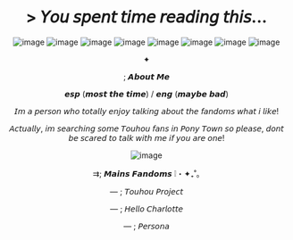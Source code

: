 <h1 align="center"> > 𝘠𝘰𝘶 𝘴𝘱𝘦𝘯𝘵 𝘵𝘪𝘮𝘦 𝘳𝘦𝘢𝘥𝘪𝘯𝘨 𝘵𝘩𝘪𝘴...
</h1> 

<div align="center">

![image](https://github.com/TouhouDummyFan14/TouhouDummyFan14/blob/main/d3i3gft-e7a2af44-7e51-4e00-b17b-769e5738a21a.gif)
![image](https://github.com/TouhouDummyFan14/TouhouDummyFan14/blob/main/d4n4irf-fe574c78-dde2-4656-9303-deedec2b9143.png)
![image](https://github.com/TouhouDummyFan14/TouhouDummyFan14/blob/main/d48evio-ab0f3a3c-4465-4f73-92af-38b2de320b0e.png)
![image](https://github.com/TouhouDummyFan14/TouhouDummyFan14/blob/main/d35absp-f8eddc64-c73b-498f-9570-2d384826ef73.png)
![image](https://github.com/TouhouDummyFan14/TouhouDummyFan14/blob/main/d35abxe-bb534fab-0e11-4425-9a02-c452bb8396d6.png)
![image](https://github.com/TouhouDummyFan14/TouhouDummyFan14/blob/main/d7df1ci-bfd5eac6-9bd2-4d3b-b00e-1bc3b75e2a16.png)
![image](https://github.com/TouhouDummyFan14/TouhouDummyFan14/blob/main/d7df1j9-027f4d55-d937-427a-911c-57d46fcc0385.png)
![image](https://github.com/TouhouDummyFan14/TouhouDummyFan14/blob/main/day5oi7-f0daff74-e67b-4c05-9d66-9c717b5d437a.png)
</div>

<div align="center">

✦
</div>

<div align="center">

; 𝘼𝙗𝙤𝙪𝙩 𝙈𝙚

𝙚𝙨𝙥 (𝙢𝙤𝙨𝙩 𝙩𝙝𝙚 𝙩𝙞𝙢𝙚) / 𝙚𝙣𝙜 (𝙢𝙖𝙮𝙗𝙚 𝙗𝙖𝙙)

𝘐𝘮 𝘢 𝘱𝘦𝘳𝘴𝘰𝘯 𝘸𝘩𝘰 𝘵𝘰𝘵𝘢𝘭𝘭𝘺 𝘦𝘯𝘫𝘰𝘺 𝘵𝘢𝘭𝘬𝘪𝘯𝘨 𝘢𝘣𝘰𝘶𝘵 𝘵𝘩𝘦 𝘧𝘢𝘯𝘥𝘰𝘮𝘴 𝘸𝘩𝘢𝘵 𝘪 𝘭𝘪𝘬𝘦!

𝘈𝘤𝘵𝘶𝘢𝘭𝘭𝘺, 𝘪𝘮 𝘴𝘦𝘢𝘳𝘤𝘩𝘪𝘯𝘨 𝘴𝘰𝘮𝘦 𝘛𝘰𝘶𝘩𝘰𝘶 𝘧𝘢𝘯𝘴 𝘪𝘯 𝘗𝘰𝘯𝘺 𝘛𝘰𝘸𝘯 𝘴𝘰 𝘱𝘭𝘦𝘢𝘴𝘦, 𝘥𝘰𝘯𝘵 𝘣𝘦 𝘴𝘤𝘢𝘳𝘦𝘥 𝘵𝘰 𝘵𝘢𝘭𝘬 𝘸𝘪𝘵𝘩 𝘮𝘦 𝘪𝘧 𝘺𝘰𝘶 𝘢𝘳𝘦 𝘰𝘯𝘦!
</div>

<div align="center">

![image](https://github.com/TouhouDummyFan14/TouhouDummyFan14/blob/main/d7shcgw-dd258f8a-1efa-4dd5-ab25-e202b4ef1677.png)
</div>

<div align="center">

⇉; 𝙈𝙖𝙞𝙣𝙨 𝙁𝙖𝙣𝙙𝙤𝙢𝙨 ❕️・✦₊˚｡

— ; 𝘛𝘰𝘶𝘩𝘰𝘶 𝘗𝘳𝘰𝘫𝘦𝘤𝘵

— ; 𝘏𝘦𝘭𝘭𝘰 𝘊𝘩𝘢𝘳𝘭𝘰𝘵𝘵𝘦

— ; 𝘗𝘦𝘳𝘴𝘰𝘯𝘢
</div>
